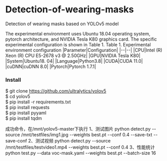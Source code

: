 # Detection-of-wearing-masks
Detection of wearing masks based on YOLOv5 model

The experimental environment uses Ubuntu 18.04 operating system, pytorch architecture, and NVIDIA Tesla K80 graphics card. The specific experimental configuration is shown in Table 1.
Table 1. Experimental environment configuration
|Parameter|Configuration|
|--|--|
|CPU|Intel (R) Xeon (R) CPU E5-2678 v3 @ 2.50GHz|
|GPU|NVIDIA Tesla K80|
|System|Ubuntu18. 04|
|Language|Python3.8|
|CUDA|CUDA 11.0|
|cuDNN|cuDNN 8.0|
|Pytorch|Pytorch 1.7.1|

### Install
$ git clone https://github.com/ultralytics/yolov5  
$ cd yolov5  
$ pip install -r requirements.txt  
$ pip install requests  
$ pip install pyyaml  
$ pip install tqdm  


成功命令，在/mnt/yolov5-master下执行
1、测试图片
python detect.py --source /mnt/testfiles/img1.jpg --weights best.pt --conf 0.4 --save-txt --save-conf
2、测试视频
python detect.py --source /mnt/testfiles/testvideo1.mp4 --weights best.pt --conf 0.4
3、性能统计
python test.py --data voc-mask.yaml --weights best.pt --batch-size 16
